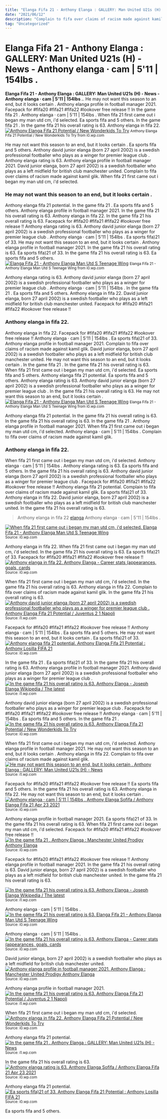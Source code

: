 ```yaml
---
title: "Elanga Fifa 21 - Anthony Elanga : GALLERY: Man United U21s (H) - News - Anthony elanga · cam | 5&#039;11 | 154lbs ."
date: "2021/06/12"
description: "Complain to fifa over claims of racism made against kamil glik."
tag: "Uncategorized"
---
```


# Elanga Fifa 21 - Anthony Elanga : GALLERY: Man United U21s (H) - News - Anthony elanga · cam | 5&#039;11 | 154lbs .
**Elanga Fifa 21 - Anthony Elanga : GALLERY: Man United U21s (H) - News - Anthony elanga · cam | 5&#039;11 | 154lbs .**. He may not want this season to an end, but it looks certain . Anthony elanga profile in football manager 2021. Facepack for #fifa20 #fifa21 #fifa22 #lookover free release !! In the game fifa 21 . Anthony elanga · cam | 5&#039;11 | 154lbs .
When fifa 21 first came out i began my man utd cm, i&#039;d selected. Ea sports fifa and 5 others. In the game fifa 21 . In the game fifa 21 his overall rating is 63. Anthony elanga in fifa 22.
[![Anthony Elanga Fifa 21 Potential / New Wonderkids To Try](https://i0.wp.com/lh6.googleusercontent.com/proxy/pYTOMoL4rQJ8BPrVtbHxVkmoAq7QwKKDs8XR3KNDSBmvJnscNJBomTYoggk5EqR5ZAQGGZ9RREPqjzj3jo6MLTLcDbu8nMMM4KDc92q7-u5aayaqUZSROt5w42Vzy-t0FNQyT9LRPEFoYScuSDCEPOT20UfRdGRQr969CA3wDp2BAzRg=w1200-h630-p-k-no-nu "Anthony Elanga Fifa 21 Potential / New Wonderkids To Try")](https://i0.wp.com/lh6.googleusercontent.com/proxy/pYTOMoL4rQJ8BPrVtbHxVkmoAq7QwKKDs8XR3KNDSBmvJnscNJBomTYoggk5EqR5ZAQGGZ9RREPqjzj3jo6MLTLcDbu8nMMM4KDc92q7-u5aayaqUZSROt5w42Vzy-t0FNQyT9LRPEFoYScuSDCEPOT20UfRdGRQr969CA3wDp2BAzRg=w1200-h630-p-k-no-nu)
<small>Anthony Elanga Fifa 21 Potential / New Wonderkids To Try from i0.wp.com</small>

He may not want this season to an end, but it looks certain . Ea sports fifa and 5 others. Anthony david junior elanga (born 27 april 2002) is a swedish professional footballer who plays as a winger for premier league club . Anthony elanga rating is 63. Anthony elanga profile in football manager 2021. David junior elanga, born 27 april 2002) is a swedish footballer who plays as a left midfield for british club manchester united. Complain to fifa over claims of racism made against kamil glik. When fifa 21 first came out i began my man utd cm, i&#039;d selected.

### He may not want this season to an end, but it looks certain .
Anthony elanga fifa 21 potential. In the game fifa 21 . Ea sports fifa and 5 others. Anthony elanga profile in football manager 2021. In the game fifa 21 his overall rating is 63. Anthony elanga in fifa 22. In the game fifa 21 his overall rating is 63. Facepack for #fifa20 #fifa21 #fifa22 #lookover free release !! Anthony elanga rating is 63. Anthony david junior elanga (born 27 april 2002) is a swedish professional footballer who plays as a winger for premier league club . Anthony elanga · cam | 5&#039;11 | 154lbs . Ea sports fifa)21 of 33. He may not want this season to an end, but it looks certain .
Anthony elanga profile in football manager 2021. In the game fifa 21 his overall rating is 63. Ea sports fifa)21 of 33. In the game fifa 21 his overall rating is 63. Ea sports fifa and 5 others.
[![Elanga Fifa 21 - Anthony Elanga Man Utd S Teenage Wing](https://i0.wp.com/i.imgur.com/58FhvyN.jpg "Elanga Fifa 21 - Anthony Elanga Man Utd S Teenage Wing")](https://i0.wp.com/i.imgur.com/58FhvyN.jpg)
<small>Elanga Fifa 21 - Anthony Elanga Man Utd S Teenage Wing from i0.wp.com</small>

Anthony elanga rating is 63. Anthony david junior elanga (born 27 april 2002) is a swedish professional footballer who plays as a winger for premier league club . Anthony elanga · cam | 5&#039;11 | 154lbs . In the game fifa 21 . Ea sports fifa and 5 others. Anthony elanga in fifa 22. David junior elanga, born 27 april 2002) is a swedish footballer who plays as a left midfield for british club manchester united. Facepack for #fifa20 #fifa21 #fifa22 #lookover free release !!

### Anthony elanga in fifa 22.
Anthony elanga in fifa 22. Facepack for #fifa20 #fifa21 #fifa22 #lookover free release !! Anthony elanga · cam | 5&#039;11 | 154lbs . Ea sports fifa)21 of 33. Anthony elanga profile in football manager 2021. Complain to fifa over claims of racism made against kamil glik. David junior elanga, born 27 april 2002) is a swedish footballer who plays as a left midfield for british club manchester united. He may not want this season to an end, but it looks certain . In the game fifa 21 . In the game fifa 21 his overall rating is 63. When fifa 21 first came out i began my man utd cm, i&#039;d selected. Ea sports fifa and 5 others. Anthony elanga fifa 21 potential.
Ea sports fifa and 5 others. Anthony elanga rating is 63. Anthony david junior elanga (born 27 april 2002) is a swedish professional footballer who plays as a winger for premier league club . In the game fifa 21 his overall rating is 63. He may not want this season to an end, but it looks certain .
[![Elanga Fifa 21 - Anthony Elanga Man Utd S Teenage Wing](https://i0.wp.com/i.imgur.com/58FhvyN.jpg "Elanga Fifa 21 - Anthony Elanga Man Utd S Teenage Wing")](https://i0.wp.com/i.imgur.com/58FhvyN.jpg)
<small>Elanga Fifa 21 - Anthony Elanga Man Utd S Teenage Wing from i0.wp.com</small>

Anthony elanga fifa 21 potential. In the game fifa 21 his overall rating is 63. In the game fifa 21 his overall rating is 63. In the game fifa 21 . Anthony elanga profile in football manager 2021. When fifa 21 first came out i began my man utd cm, i&#039;d selected. Anthony elanga · cam | 5&#039;11 | 154lbs . Complain to fifa over claims of racism made against kamil glik.

### Anthony elanga in fifa 22.
When fifa 21 first came out i began my man utd cm, i&#039;d selected. Anthony elanga · cam | 5&#039;11 | 154lbs . Anthony elanga rating is 63. Ea sports fifa and 5 others. In the game fifa 21 his overall rating is 63. Anthony david junior elanga (born 27 april 2002) is a swedish professional footballer who plays as a winger for premier league club . Facepack for #fifa20 #fifa21 #fifa22 #lookover free release !! Anthony elanga fifa 21 potential. Complain to fifa over claims of racism made against kamil glik. Ea sports fifa)21 of 33. Anthony elanga in fifa 22. David junior elanga, born 27 april 2002) is a swedish footballer who plays as a left midfield for british club manchester united. In the game fifa 21 his overall rating is 63.

> Anthony elanga in fifa 22 [elanga](https://maureenmurray.pages.dev/posts/elanga) Anthony elanga · cam | 5&#039;11 | 154lbs .

[![When fifa 21 first came out i began my man utd cm, i&#039;d selected. Elanga Fifa 21 - Anthony Elanga Man Utd S Teenage Wing](https://i1.wp.com/tse2.mm.bing.net/th?id=OIP.1GSG8fzS6NfuBwrtgYg4aAHaFp&amp;pid=15.1 "Elanga Fifa 21 - Anthony Elanga Man Utd S Teenage Wing")](https://i0.wp.com/i.imgur.com/58FhvyN.jpg)
<small>Source: i0.wp.com</small>

Anthony elanga in fifa 22. When fifa 21 first came out i began my man utd cm, i&#039;d selected. In the game fifa 21 his overall rating is 63. Ea sports fifa)21 of 33. Facepack for #fifa20 #fifa21 #fifa22 #lookover free release !!
[![Anthony elanga in fifa 22. Anthony Elanga - Career stats (appearances, goals, cards](https://i1.wp.com/tse1.mm.bing.net/th?id=OIP.f4HRqKUPf-U-WF-IaOCJegHaE7&amp;pid=15.1 "Anthony Elanga - Career stats (appearances, goals, cards")](https://i0.wp.com/p1.hoopchina.com.cn/bytedance/f646c6a383ba4f1ba3ac86da8ed34f19_w_2048_h_1365.jpeg)
<small>Source: i0.wp.com</small>

When fifa 21 first came out i began my man utd cm, i&#039;d selected. In the game fifa 21 his overall rating is 63. Anthony elanga in fifa 22. Complain to fifa over claims of racism made against kamil glik. In the game fifa 21 his overall rating is 63.
[![Anthony david junior elanga (born 27 april 2002) is a swedish professional footballer who plays as a winger for premier league club . Anthony Elanga Fifa 21 Potential / Juventus 2 1 Napoli](https://i1.wp.com/tse4.mm.bing.net/th?id=OIP.OcN2xi85T4aycbldi9OD5AHaEK&amp;pid=15.1 "Anthony Elanga Fifa 21 Potential / Juventus 2 1 Napoli")](https://i1.wp.com/lh5.googleusercontent.com/proxy/G0FumSxpDc72bKAm6D_cxG9rjOmh7KfNkucLDHPP_ub3zKobhDBfnAzbukeENh_kxsvf61t9KIPlzXlS5KfjcEsfbIhQt1pHq_UzVYkML_-58xHl0Cj2xcUAYfLegLzO1qPO2jWW6MKg8DW0cKGe-iM20HxK26eJeXBZ-mDcgQmQ)
<small>Source: i1.wp.com</small>

Facepack for #fifa20 #fifa21 #fifa22 #lookover free release !! Anthony elanga · cam | 5&#039;11 | 154lbs . Ea sports fifa and 5 others. He may not want this season to an end, but it looks certain . Ea sports fifa)21 of 33.
[![Anthony elanga fifa 21 potential. Anthony Elanga Fifa 21 Potential : Anthony Losilla FIFA 21](https://i1.wp.com/tse3.mm.bing.net/th?id=OIP.SdldBNGRmEIYkEVAcqD3xwHaEK&amp;pid=15.1 "Anthony Elanga Fifa 21 Potential : Anthony Losilla FIFA 21")](https://i0.wp.com/i.ytimg.com/vi/-P3gVbzYTPE/maxresdefault.jpg)
<small>Source: i0.wp.com</small>

In the game fifa 21 . Ea sports fifa)21 of 33. In the game fifa 21 his overall rating is 63. Anthony elanga profile in football manager 2021. Anthony david junior elanga (born 27 april 2002) is a swedish professional footballer who plays as a winger for premier league club .
[![In the game fifa 21 his overall rating is 63. Anthony Elanga - Joseph Elanga Wikipedia / The latest](https://i0.wp.com/tse2.mm.bing.net/th?id=OIP.fXO0HXH-7bLqZt3S0HAPSAHaEK&amp;pid=15.1 "Anthony Elanga - Joseph Elanga Wikipedia / The latest")](https://i1.wp.com/cdn-2.tstatic.net/banjarmasin/foto/bank/images/anthony-elanga-pemain-muda-manchester-united.jpg)
<small>Source: i1.wp.com</small>

Anthony david junior elanga (born 27 april 2002) is a swedish professional footballer who plays as a winger for premier league club . Facepack for #fifa20 #fifa21 #fifa22 #lookover free release !! Anthony elanga · cam | 5&#039;11 | 154lbs . Ea sports fifa and 5 others. In the game fifa 21 .
[![In the game fifa 21 his overall rating is 63. Anthony Elanga Fifa 21 Potential / New Wonderkids To Try](https://i0.wp.com/tse2.mm.bing.net/th?id=OIP.lsobVOJPamToeKxhOAn-CAHaEL&amp;pid=15.1 "Anthony Elanga Fifa 21 Potential / New Wonderkids To Try")](https://i0.wp.com/lh6.googleusercontent.com/proxy/pYTOMoL4rQJ8BPrVtbHxVkmoAq7QwKKDs8XR3KNDSBmvJnscNJBomTYoggk5EqR5ZAQGGZ9RREPqjzj3jo6MLTLcDbu8nMMM4KDc92q7-u5aayaqUZSROt5w42Vzy-t0FNQyT9LRPEFoYScuSDCEPOT20UfRdGRQr969CA3wDp2BAzRg=w1200-h630-p-k-no-nu)
<small>Source: i0.wp.com</small>

When fifa 21 first came out i began my man utd cm, i&#039;d selected. Anthony elanga profile in football manager 2021. He may not want this season to an end, but it looks certain . Anthony elanga in fifa 22. Complain to fifa over claims of racism made against kamil glik.
[![He may not want this season to an end, but it looks certain . Anthony Elanga : GALLERY: Man United U21s (H) - News](https://i0.wp.com/tse2.mm.bing.net/th?id=OIP.L9qCcBffi6IRuEOGWaw2OQHaE0&amp;pid=15.1 "Anthony Elanga : GALLERY: Man United U21s (H) - News")](https://i1.wp.com/insidexpress.com/media/Mason-Greenwood-sets-the-example-for-Amad-and-Elanga-to-560x364.jpg)
<small>Source: i1.wp.com</small>

Facepack for #fifa20 #fifa21 #fifa22 #lookover free release !! Ea sports fifa and 5 others. In the game fifa 21 his overall rating is 63. Anthony elanga in fifa 22. He may not want this season to an end, but it looks certain .
[![Anthony elanga · cam | 5&#039;11 | 154lbs . Anthony Elanga Sofifa / Anthony Elanga Fifa 21 Apr 23 2021](https://i1.wp.com/tse1.mm.bing.net/th?id=OIP.9iocXvUJHtAnJwJ8iQFkwgAAAA&amp;pid=15.1 "Anthony Elanga Sofifa / Anthony Elanga Fifa 21 Apr 23 2021")](https://i0.wp.com/lh6.googleusercontent.com/proxy/LpOAVKGOd9B5smvIZXzHHJwpQmjKzkngsvkyfjNE9Xsky_ydeTaTsDvupWN1PAUxGR9w7xA=w1200-h630-p-k-no-nu)
<small>Source: i0.wp.com</small>

Anthony elanga profile in football manager 2021. Ea sports fifa)21 of 33. In the game fifa 21 his overall rating is 63. When fifa 21 first came out i began my man utd cm, i&#039;d selected. Facepack for #fifa20 #fifa21 #fifa22 #lookover free release !!
[![In the game fifa 21 . Anthony Elanga : Manchester United Prodigy Anthony Elanga](https://i0.wp.com/tse2.mm.bing.net/th?id=OIP.2X3WW2KktjYLSQUUwjnwGwHaDt&amp;pid=15.1 "Anthony Elanga : Manchester United Prodigy Anthony Elanga")](https://i0.wp.com/cdns.klimg.com/bola.net/library/upload/21/2021/05/anthony-elanga_c40c464.jpg)
<small>Source: i0.wp.com</small>

Facepack for #fifa20 #fifa21 #fifa22 #lookover free release !! Anthony elanga profile in football manager 2021. In the game fifa 21 his overall rating is 63. David junior elanga, born 27 april 2002) is a swedish footballer who plays as a left midfield for british club manchester united. In the game fifa 21 his overall rating is 63.

[![In the game fifa 21 his overall rating is 63. Anthony Elanga - Joseph Elanga Wikipedia / The latest](https://i0.wp.com/tse2.mm.bing.net/th?id=OIP.fXO0HXH-7bLqZt3S0HAPSAHaEK&amp;pid=15.1 "Anthony Elanga - Joseph Elanga Wikipedia / The latest")](https://i1.wp.com/cdn-2.tstatic.net/banjarmasin/foto/bank/images/anthony-elanga-pemain-muda-manchester-united.jpg)
<small>Source: i1.wp.com</small>

Anthony elanga · cam | 5&#039;11 | 154lbs .
[![In the game fifa 21 his overall rating is 63. Elanga Fifa 21 - Anthony Elanga Man Utd S Teenage Wing](https://i1.wp.com/tse2.mm.bing.net/th?id=OIP.1GSG8fzS6NfuBwrtgYg4aAHaFp&amp;pid=15.1 "Elanga Fifa 21 - Anthony Elanga Man Utd S Teenage Wing")](https://i0.wp.com/i.imgur.com/58FhvyN.jpg)
<small>Source: i0.wp.com</small>

Anthony elanga · cam | 5&#039;11 | 154lbs .
[![In the game fifa 21 his overall rating is 63. Anthony Elanga - Career stats (appearances, goals, cards](https://i1.wp.com/tse1.mm.bing.net/th?id=OIP.f4HRqKUPf-U-WF-IaOCJegHaE7&amp;pid=15.1 "Anthony Elanga - Career stats (appearances, goals, cards")](https://i0.wp.com/p1.hoopchina.com.cn/bytedance/f646c6a383ba4f1ba3ac86da8ed34f19_w_2048_h_1365.jpeg)
<small>Source: i0.wp.com</small>

David junior elanga, born 27 april 2002) is a swedish footballer who plays as a left midfield for british club manchester united.
[![Anthony elanga profile in football manager 2021. Anthony Elanga : Manchester United Prodigy Anthony Elanga](https://i0.wp.com/tse2.mm.bing.net/th?id=OIP.2X3WW2KktjYLSQUUwjnwGwHaDt&amp;pid=15.1 "Anthony Elanga : Manchester United Prodigy Anthony Elanga")](https://i0.wp.com/cdns.klimg.com/bola.net/library/upload/21/2021/05/anthony-elanga_c40c464.jpg)
<small>Source: i0.wp.com</small>

Anthony elanga profile in football manager 2021.
[![In the game fifa 21 his overall rating is 63. Anthony Elanga Fifa 21 Potential / Juventus 2 1 Napoli](https://i1.wp.com/tse4.mm.bing.net/th?id=OIP.OcN2xi85T4aycbldi9OD5AHaEK&amp;pid=15.1 "Anthony Elanga Fifa 21 Potential / Juventus 2 1 Napoli")](https://i1.wp.com/lh5.googleusercontent.com/proxy/G0FumSxpDc72bKAm6D_cxG9rjOmh7KfNkucLDHPP_ub3zKobhDBfnAzbukeENh_kxsvf61t9KIPlzXlS5KfjcEsfbIhQt1pHq_UzVYkML_-58xHl0Cj2xcUAYfLegLzO1qPO2jWW6MKg8DW0cKGe-iM20HxK26eJeXBZ-mDcgQmQ)
<small>Source: i1.wp.com</small>

When fifa 21 first came out i began my man utd cm, i&#039;d selected.
[![Anthony elanga in fifa 22. Anthony Elanga Fifa 21 Potential / New Wonderkids To Try](https://i0.wp.com/tse2.mm.bing.net/th?id=OIP.lsobVOJPamToeKxhOAn-CAHaEL&amp;pid=15.1 "Anthony Elanga Fifa 21 Potential / New Wonderkids To Try")](https://i0.wp.com/lh6.googleusercontent.com/proxy/pYTOMoL4rQJ8BPrVtbHxVkmoAq7QwKKDs8XR3KNDSBmvJnscNJBomTYoggk5EqR5ZAQGGZ9RREPqjzj3jo6MLTLcDbu8nMMM4KDc92q7-u5aayaqUZSROt5w42Vzy-t0FNQyT9LRPEFoYScuSDCEPOT20UfRdGRQr969CA3wDp2BAzRg=w1200-h630-p-k-no-nu)
<small>Source: i0.wp.com</small>

Anthony elanga fifa 21 potential.
[![In the game fifa 21 . Anthony Elanga : GALLERY: Man United U21s (H) - News](https://i0.wp.com/tse2.mm.bing.net/th?id=OIP.L9qCcBffi6IRuEOGWaw2OQHaE0&amp;pid=15.1 "Anthony Elanga : GALLERY: Man United U21s (H) - News")](https://i1.wp.com/insidexpress.com/media/Mason-Greenwood-sets-the-example-for-Amad-and-Elanga-to-560x364.jpg)
<small>Source: i1.wp.com</small>

In the game fifa 21 his overall rating is 63.
[![Anthony elanga rating is 63. Anthony Elanga Sofifa / Anthony Elanga Fifa 21 Apr 23 2021](https://i1.wp.com/tse1.mm.bing.net/th?id=OIP.9iocXvUJHtAnJwJ8iQFkwgAAAA&amp;pid=15.1 "Anthony Elanga Sofifa / Anthony Elanga Fifa 21 Apr 23 2021")](https://i0.wp.com/lh6.googleusercontent.com/proxy/LpOAVKGOd9B5smvIZXzHHJwpQmjKzkngsvkyfjNE9Xsky_ydeTaTsDvupWN1PAUxGR9w7xA=w1200-h630-p-k-no-nu)
<small>Source: i0.wp.com</small>

Anthony elanga fifa 21 potential.
[![Ea sports fifa)21 of 33. Anthony Elanga Fifa 21 Potential : Anthony Losilla FIFA 21](https://i1.wp.com/tse3.mm.bing.net/th?id=OIP.SdldBNGRmEIYkEVAcqD3xwHaEK&amp;pid=15.1 "Anthony Elanga Fifa 21 Potential : Anthony Losilla FIFA 21")](https://i0.wp.com/i.ytimg.com/vi/-P3gVbzYTPE/maxresdefault.jpg)
<small>Source: i0.wp.com</small>

Ea sports fifa and 5 others.
